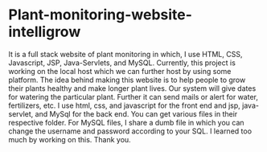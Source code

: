 # Plant-monitoring-website-intelligrow
It is a full stack website of plant monitoring in which, I use HTML, CSS, Javascript, JSP, Java-Servlets, and MySQL.
Currently, this project is working on the local host which we can further host by using some platform.
The idea behind making this website is to help people to grow their plants healthy and make longer plant lives. Our system will give dates for watering the particular plant. Further it can send mails or alert for water, fertilizers, etc.
I use html, css, and javascript for the front end and jsp, java-servlet, and MySql for the back end.
You can get various files in their respective folder.
For MySQL files, I share a dumb file in which you can change the username and password according to your SQL.
I learned too much by working on this.
Thank you.
